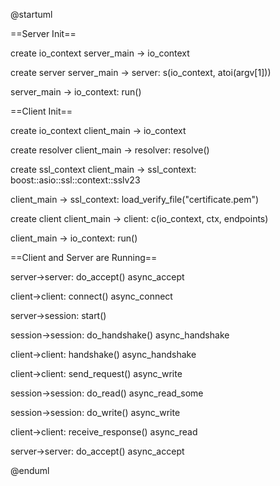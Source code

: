 @startuml

==Server Init==

create io_context
server_main -> io_context

create server
server_main -> server: s(io_context, atoi(argv[1]))

server_main -> io_context: run()

==Client Init==

create io_context
client_main -> io_context

create resolver
client_main -> resolver: resolve()

create ssl_context
client_main -> ssl_context: boost::asio::ssl::context::sslv23

client_main -> ssl_context: load_verify_file("certificate.pem")

create client
client_main -> client: c(io_context, ctx, endpoints)

client_main -> io_context: run()

==Client and Server are Running==

server->server: do_accept() async_accept

client->client: connect() async_connect

server->session: start()

session->session: do_handshake() async_handshake

client->client: handshake() async_handshake

client->client: send_request() async_write

session->session: do_read() async_read_some

session->session: do_write() async_write

client->client: receive_response() async_read

server->server: do_accept() async_accept

@enduml

